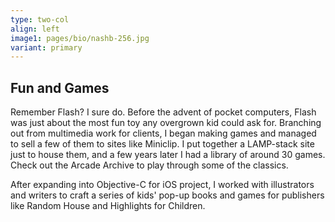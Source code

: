 ```yaml
---
type: two-col
align: left
image1: pages/bio/nashb-256.jpg
variant: primary
---
```


## Fun and Games

Remember Flash? I sure do. Before the advent of pocket computers, Flash was just about the most fun toy any overgrown kid could ask for. Branching out from multimedia work for clients, I began making games and managed to sell a few of them to sites like Miniclip. I put together a LAMP-stack site just to house them, and a few years later I had a library of around 30 games. Check out the Arcade Archive to play through some of the classics.

After expanding into Objective-C for iOS project, I worked with illustrators and writers to craft a series of kids' pop-up books and games for publishers like Random House and Highlights for Children.

